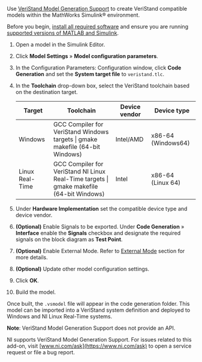 
Use [VeriStand Model Generation Support](./Home) to create VeriStand
compatible models within the MathWorks Simulink® environment.

Before you begin, [install all required software](./Installation-Guide) and
ensure you are running [supported versions of MATLAB and
Simulink](./Compatibility-Considerations).

1. Open a model in the Simulink Editor.
2. Click **Model Settings** » **Model configuration parameters**.
3. In the Configuration Parameters: Configuration window, click **Code
    Generation** and set the **System target file** to `veristand.tlc`.
4. In the **Toolchain** drop-down box, select the VeriStand toolchain based on the destination target.

      | Target         |   Toolchain                                                                              | Device vendor |  Device type      |
      |--------------- | ---------------------------------------------------------------------------------------- | ------------- | ----------------- |
      | Windows        |   GCC Compiler for VeriStand Windows targets \| gmake makefile (64-bit Windows)          |    Intel/AMD  | x86-64 (Windows64)|
      |Linux Real-Time | GCC Compiler for VeriStand NI Linux Real-Time targets \| gmake makefile (64-bit Windows) |  Intel        |  x86-64 (Linux 64)|

5. Under **Hardware Implementation** set the compatible device type and
    device vendor.
6. **(Optional)** Enable Signals to be exported. Under **Code Generation** » **Interface** enable the **Signals** checkbox and designate the required signals on the block diagram as **Test Point**.
7. **(Optional)** Enable External Mode. Refer to [External
    Mode](./External-Mode) section for more details.
8. **(Optional)** Update other model configuration settings.
9. Click **OK**.
10. Build the model.

Once built, the `.vsmodel` file will appear in the code generation folder. This model can be imported into a VeriStand system definition and deployed to Windows and NI Linux Real-Time systems.

**Note**: VeriStand Model Generation Support does not provide an API.

NI supports VeriStand Model Generation Support. For issues related to
this add-on, visit [www.ni.com/ask](https://www.ni.com/ask) to open a
service request or file a bug report.
